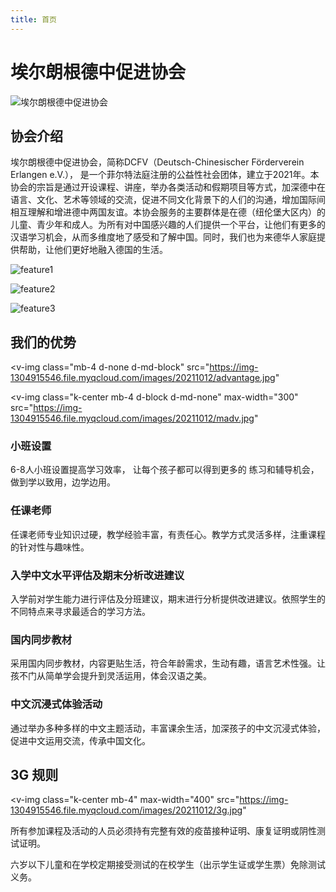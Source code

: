 ```yaml
---
title: 首页
---
```


# 埃尔朗根德中促进协会

![埃尔朗根德中促进协会](https://img-1304915546.file.myqcloud.com/images/20211012/banner.jpg)

## 协会介绍

埃尔朗根德中促进协会，简称DCFV（Deutsch-Chinesischer Förderverein Erlangen e.V.）， 是一个菲尔特法庭注册的公益性社会团体，建立于2021年。本协会的宗旨是通过开设课程、讲座，举办各类活动和假期项目等方式，加深德中在语言、文化、艺术等领域的交流，促进不同文化背景下的人们的沟通，增加国际间相互理解和增进德中两国友谊。本协会服务的主要群体是在德（纽伦堡大区内）的儿童、青少年和成人。为所有对中国感兴趣的人们提供一个平台，让他们有更多的汉语学习机会，从而多维度地了感受和了解中国。同时，我们也为来德华人家庭提供帮助，让他们更好地融入德国的生活。

<!-- <v-img
  src="https://img-1304915546.file.myqcloud.com/images/20210530/lessons.png"
  max-width="600"
  alt="lessons"
  class="rounded-lg mb-4 k-center"
></v-img> -->

<section class="v-imgresponse-3 mb-4">

![feature1](https://img-1304915546.file.myqcloud.com/images/20210530/feature1.png)

![feature2](https://img-1304915546.file.myqcloud.com/images/20210530/feature2.png)

![feature3](https://img-1304915546.file.myqcloud.com/images/20210530/feature3.png)

</section>

## 我们的优势

<v-img
  class="mb-4 d-none d-md-block"
  src="https://img-1304915546.file.myqcloud.com/images/20211012/advantage.jpg"
></v-img>

<v-img
  class="k-center mb-4 d-block d-md-none"
  max-width="300"
  src="https://img-1304915546.file.myqcloud.com/images/20211012/madv.jpg"
></v-img>

<div class="mb-4 d-block d-md-none">
  <h3>小班设置</h3>
  <p>6-8人小班设置提高学习效率， 让每个孩子都可以得到更多的 练习和辅导机会，做到学以致用，边学边用。</p>
  <h3>任课老师</h3>
  <p>任课老师专业知识过硬，教学经验丰富，有责任心。教学方式灵活多样，注重课程的针对性与趣味性。</p>
  <h3>入学中文水平评估及期末分析改进建议</h3>
  <p>入学前对学生能力进行评估及分班建议，期末进行分析提供改进建议。依照学生的不同特点来寻求最适合的学习方法。</p>
  <h3>国内同步教材</h3>
  <p>采用国内同步教材，内容更贴生活，符合年龄需求，生动有趣，语言艺术性强。让孩不门从简单学会提升到灵活运用，体会汉语之美。</p>
  <h3>中文沉浸式体验活动</h3>
  <p>通过举办多种多样的中文主题活动，丰富课余生活，加深孩子的中文沉浸式体验，促进中文运用交流，传承中国文化。</p>
</div>

## 3G 规则

<v-img
  class="k-center mb-4"
  max-width="400"
  src="https://img-1304915546.file.myqcloud.com/images/20211012/3g.jpg"
></v-img>

所有参加课程及活动的人员必须持有完整有效的疫苗接种证明、康复证明或阴性测试证明。

六岁以下儿童和在学校定期接受测试的在校学生（出示学生证或学生票）免除测试义务。

